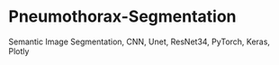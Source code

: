 # Pneumothorax-Segmentation
Semantic Image Segmentation, CNN, Unet, ResNet34, PyTorch, Keras, Plotly
